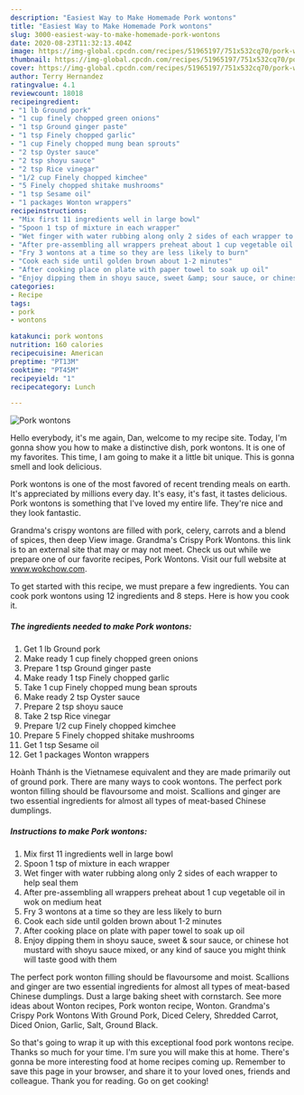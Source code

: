 ```yaml
---
description: "Easiest Way to Make Homemade Pork wontons"
title: "Easiest Way to Make Homemade Pork wontons"
slug: 3000-easiest-way-to-make-homemade-pork-wontons
date: 2020-08-23T11:32:13.404Z
image: https://img-global.cpcdn.com/recipes/51965197/751x532cq70/pork-wontons-recipe-main-photo.jpg
thumbnail: https://img-global.cpcdn.com/recipes/51965197/751x532cq70/pork-wontons-recipe-main-photo.jpg
cover: https://img-global.cpcdn.com/recipes/51965197/751x532cq70/pork-wontons-recipe-main-photo.jpg
author: Terry Hernandez
ratingvalue: 4.1
reviewcount: 18018
recipeingredient:
- "1 lb Ground pork"
- "1 cup finely chopped green onions"
- "1 tsp Ground ginger paste"
- "1 tsp Finely chopped garlic"
- "1 cup Finely chopped mung bean sprouts"
- "2 tsp Oyster sauce"
- "2 tsp shoyu sauce"
- "2 tsp Rice vinegar"
- "1/2 cup Finely chopped kimchee"
- "5 Finely chopped shitake mushrooms"
- "1 tsp Sesame oil"
- "1 packages Wonton wrappers"
recipeinstructions:
- "Mix first 11 ingredients well in large bowl"
- "Spoon 1 tsp of mixture in each wrapper"
- "Wet finger with water rubbing along only 2 sides of each wrapper to help seal them"
- "After pre-assembling all wrappers preheat about 1 cup vegetable oil in wok on medium heat"
- "Fry 3 wontons at a time so they are less likely to burn"
- "Cook each side until golden brown about 1-2 minutes"
- "After cooking place on plate with paper towel to soak up oil"
- "Enjoy dipping them in shoyu sauce, sweet &amp; sour sauce, or chinese hot mustard with shoyu sauce mixed, or any kind of sauce you might think will taste good with them"
categories:
- Recipe
tags:
- pork
- wontons

katakunci: pork wontons 
nutrition: 160 calories
recipecuisine: American
preptime: "PT13M"
cooktime: "PT45M"
recipeyield: "1"
recipecategory: Lunch

---
```



![Pork wontons](https://img-global.cpcdn.com/recipes/51965197/751x532cq70/pork-wontons-recipe-main-photo.jpg)

Hello everybody, it's me again, Dan, welcome to my recipe site. Today, I'm gonna show you how to make a distinctive dish, pork wontons. It is one of my favorites. This time, I am going to make it a little bit unique. This is gonna smell and look delicious.

Pork wontons is one of the most favored of recent trending meals on earth. It's appreciated by millions every day. It's easy, it's fast, it tastes delicious. Pork wontons is something that I've loved my entire life. They're nice and they look fantastic.

Grandma&#39;s crispy wontons are filled with pork, celery, carrots and a blend of spices, then deep View image. Grandma&#39;s Crispy Pork Wontons. this link is to an external site that may or may not meet. Check us out while we prepare one of our favorite recipes, Pork Wontons. Visit our full website at www.wokchow.com.


To get started with this recipe, we must prepare a few ingredients. You can cook pork wontons using 12 ingredients and 8 steps. Here is how you cook it.

<!--inarticleads1-->

##### The ingredients needed to make Pork wontons:

1. Get 1 lb Ground pork
1. Make ready 1 cup finely chopped green onions
1. Prepare 1 tsp Ground ginger paste
1. Make ready 1 tsp Finely chopped garlic
1. Take 1 cup Finely chopped mung bean sprouts
1. Make ready 2 tsp Oyster sauce
1. Prepare 2 tsp shoyu sauce
1. Take 2 tsp Rice vinegar
1. Prepare 1/2 cup Finely chopped kimchee
1. Prepare 5 Finely chopped shitake mushrooms
1. Get 1 tsp Sesame oil
1. Get 1 packages Wonton wrappers


Hoành Thánh is the Vietnamese equivalent and they are made primarily out of ground pork. There are many ways to cook wontons. The perfect pork wonton filling should be flavoursome and moist. Scallions and ginger are two essential ingredients for almost all types of meat-based Chinese dumplings. 

<!--inarticleads2-->

##### Instructions to make Pork wontons:

1. Mix first 11 ingredients well in large bowl
1. Spoon 1 tsp of mixture in each wrapper
1. Wet finger with water rubbing along only 2 sides of each wrapper to help seal them
1. After pre-assembling all wrappers preheat about 1 cup vegetable oil in wok on medium heat
1. Fry 3 wontons at a time so they are less likely to burn
1. Cook each side until golden brown about 1-2 minutes
1. After cooking place on plate with paper towel to soak up oil
1. Enjoy dipping them in shoyu sauce, sweet &amp; sour sauce, or chinese hot mustard with shoyu sauce mixed, or any kind of sauce you might think will taste good with them


The perfect pork wonton filling should be flavoursome and moist. Scallions and ginger are two essential ingredients for almost all types of meat-based Chinese dumplings. Dust a large baking sheet with cornstarch. See more ideas about Wonton recipes, Pork wonton recipe, Wonton. Grandma&#39;s Crispy Pork Wontons With Ground Pork, Diced Celery, Shredded Carrot, Diced Onion, Garlic, Salt, Ground Black. 

So that's going to wrap it up with this exceptional food pork wontons recipe. Thanks so much for your time. I'm sure you will make this at home. There's gonna be more interesting food at home recipes coming up. Remember to save this page in your browser, and share it to your loved ones, friends and colleague. Thank you for reading. Go on get cooking!
